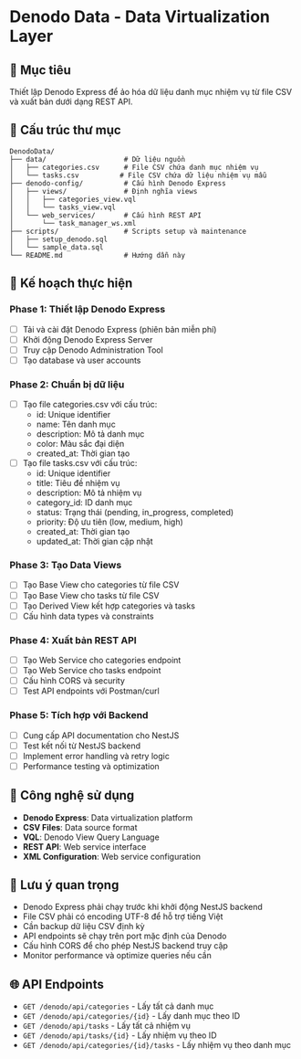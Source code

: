 # Denodo Data - Data Virtualization Layer

## 🎯 Mục tiêu

Thiết lập Denodo Express để ảo hóa dữ liệu danh mục nhiệm vụ từ file CSV và xuất bản dưới dạng REST API.

## 📁 Cấu trúc thư mục

```
DenodoData/
├── data/                   # Dữ liệu nguồn
│   ├── categories.csv      # File CSV chứa danh mục nhiệm vụ
│   └── tasks.csv          # File CSV chứa dữ liệu nhiệm vụ mẫu
├── denodo-config/          # Cấu hình Denodo Express
│   ├── views/              # Định nghĩa views
│   │   ├── categories_view.vql
│   │   └── tasks_view.vql
│   └── web_services/       # Cấu hình REST API
│       └── task_manager_ws.xml
├── scripts/                # Scripts setup và maintenance
│   ├── setup_denodo.sql
│   └── sample_data.sql
└── README.md               # Hướng dẫn này
```

## 🚀 Kế hoạch thực hiện

### Phase 1: Thiết lập Denodo Express

- [ ] Tải và cài đặt Denodo Express (phiên bản miễn phí)
- [ ] Khởi động Denodo Express Server
- [ ] Truy cập Denodo Administration Tool
- [ ] Tạo database và user accounts

### Phase 2: Chuẩn bị dữ liệu

- [ ] Tạo file categories.csv với cấu trúc:
  - id: Unique identifier
  - name: Tên danh mục
  - description: Mô tả danh mục
  - color: Màu sắc đại diện
  - created_at: Thời gian tạo
- [ ] Tạo file tasks.csv với cấu trúc:
  - id: Unique identifier
  - title: Tiêu đề nhiệm vụ
  - description: Mô tả nhiệm vụ
  - category_id: ID danh mục
  - status: Trạng thái (pending, in_progress, completed)
  - priority: Độ ưu tiên (low, medium, high)
  - created_at: Thời gian tạo
  - updated_at: Thời gian cập nhật

### Phase 3: Tạo Data Views

- [ ] Tạo Base View cho categories từ file CSV
- [ ] Tạo Base View cho tasks từ file CSV
- [ ] Tạo Derived View kết hợp categories và tasks
- [ ] Cấu hình data types và constraints

### Phase 4: Xuất bản REST API

- [ ] Tạo Web Service cho categories endpoint
- [ ] Tạo Web Service cho tasks endpoint
- [ ] Cấu hình CORS và security
- [ ] Test API endpoints với Postman/curl

### Phase 5: Tích hợp với Backend

- [ ] Cung cấp API documentation cho NestJS
- [ ] Test kết nối từ NestJS backend
- [ ] Implement error handling và retry logic
- [ ] Performance testing và optimization

## 🔧 Công nghệ sử dụng

- **Denodo Express**: Data virtualization platform
- **CSV Files**: Data source format
- **VQL**: Denodo View Query Language
- **REST API**: Web service interface
- **XML Configuration**: Web service configuration

## 📝 Lưu ý quan trọng

- Denodo Express phải chạy trước khi khởi động NestJS backend
- File CSV phải có encoding UTF-8 để hỗ trợ tiếng Việt
- Cần backup dữ liệu CSV định kỳ
- API endpoints sẽ chạy trên port mặc định của Denodo
- Cấu hình CORS để cho phép NestJS backend truy cập
- Monitor performance và optimize queries nếu cần

## 🌐 API Endpoints

- `GET /denodo/api/categories` - Lấy tất cả danh mục
- `GET /denodo/api/categories/{id}` - Lấy danh mục theo ID
- `GET /denodo/api/tasks` - Lấy tất cả nhiệm vụ
- `GET /denodo/api/tasks/{id}` - Lấy nhiệm vụ theo ID
- `GET /denodo/api/categories/{id}/tasks` - Lấy nhiệm vụ theo danh mục

